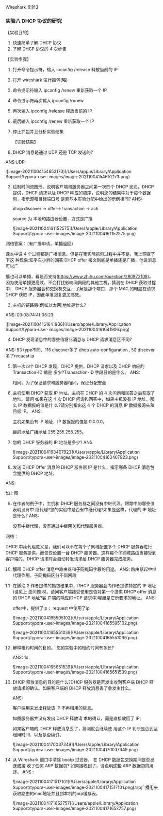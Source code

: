 Wireshark 实验3

### 实验八 DHCP 协议的研究

【实验目的】

1. 快速简单了解 DHCP 协议
2. 了解 DHCP 协议的 4 次步骤

【实验步骤】

1. 打开命令提示符，输入 ipconfig /release 释放当前的 IP

2. 打开 wireshark 进行抓包(略)

3. 命令提示符输入 ipconfig /renew 重新获取一个 IP

4. 命令提示符再次输入 ipconfig /renew

5. 再次输入 ipconfig /release 释放当前的 IP

6. 最后输入 ipconfig /renew 重新获取一个 IP

7. 停止抓包并且分析实验结果 

   【实验结果】

1. DHCP 消息是通过 UDP 还是 TCP 发送的? 

ANS:UDP

![image-20211004154652173](/Users/apple/Library/Application Support/typora-user-images/image-20211004154652173.png)

2. 绘制时间流图形。说明客户端和服务器之间第一次四个 DHCP 发现，DHCP 提供，DHCP 请求以及 DHCP 响应的顺序，说明您的结果中对于每个数据包，指示源和目标端口号 是否与本实验分配中给出的示例相同?
   ANS: 

   dhcp discover -> offer-> transaction -> ack

   source 为 本地和路由器设置，方式是广播

   ![image-20211004161152575](/Users/apple/Library/Application Support/typora-user-images/image-20211004161152575.png)

   

网络答案：（有广播申请，单播返回）

课本中说 4 个过程都是广播消息，但是在我实际抓包过程中并不是，我上网查了下这 种现象:知乎车小胖的回答:DHCP offer 报文到底是单播还是广播，他说消息可以广

播也可以单播，看是否支持(https://www.zhihu.com/question/280872108)。 因为使用单播更高效，不会打扰影响同网段的其他主机，猜测在 DHCP 获取过程中， DHCP 服务器会和交换机交互，了解是那个端口，那个 MAC 的电脑在请求 DHCP 获取 IP，因此单播回复更加高效。

3. 主机的链路层(例如以太网)地址是什么?

ANS: 00:08:74:4f:36:23

![image-20211004161641906](/Users/apple/Library/Application Support/typora-user-images/image-20211004161641906.png)

4. DHCP 发现消息中的哪些值将此消息与 DHCP 请求消息区不同?

ANS: 53 type不同，116 discover多了 dhcp auto-configuration , 50 discover多了request ip

5. 第一次四个 DHCP 发现，DHCP 提供，DHCP 请求以及 DHCP 响应的 Transaction-ID 值是 多少?Transaction-ID 字段目的是什么。
    ANS: 

   相同，为了保证请求和服务器相同，保证分配安全

6. 主机使用 DHCP 获取 IP 地址。主机在 DHCP 的 4 次问询和回答之后获取了地址。请问 如果在这 4 次 DHCP 问询和回答中，如果主机没有 IP 地址，那么 IP 数据报的值是什 么?请分别指出这 4 个 DHCP 的消息 IP 数据报源头和目标 IP。
    ANS: 

   主机如果没有 IP 地址，IP 数据报的值是 0.0.0.0，

   目的地址广播地址 255.255.255.255。

7. 您的 DHCP 服务器的 IP 地址是多少?
    ANS: 

   ![image-20211004163407923](/Users/apple/Library/Application Support/typora-user-images/image-20211004163407923.png)

8. 发送 DHCP Offer 消息的 DHCP 服务器 IP 是什么，指示哪条 DHCP 消息包含提供的 DHCP 地址。

ANS: 

如上图

9. 在作者的例子中，主机和 DHCP 服务器之间没有中继代理。跟踪中的哪些值表明没有中 继代理?您的实验中是否有中继代理?如果是这样，代理的 IP 地址是什么?
    ANS: 

   没有中继代理，没有通过中继网关和代理服务器。

网络：

DHCP 中续代理意义是，我们可以不在每个子网域配置多个 DHCP 服务器进行 DHCP 服务提供，而仅仅设置一台 DHCP 服务器，这样每个子网域路由当接受到客户端的。DHCP 请求时会自动转发请求给 DHCP 服务器完成服务。 

10. 解释 DHCP offer 消息中路由器和子网掩码字段的用途。
     ANS: 路由器起中继代理作用，子网掩码区分不同网段

11. 在脚注 2 作者提供的抓包结果中，DHCP 服务器会向作者提供特定的 IP 地址(请见上 面问题 8)。请问客户端接受使用是否对第一个提供 DHCP offer 消息的 DHCP 地址?客 户端的响应(DHCP 请求中)哪里是它所要求的地址。
     ANS:

    offer中，提供了ip； request 中使用了ip

    ![image-20211004165505102](/Users/apple/Library/Application Support/typora-user-images/image-20211004165505102.png)

    ![image-20211004165551036](/Users/apple/Library/Application Support/typora-user-images/image-20211004165551036.png)

12. 解释租约时间的目的。 您的实验中的租约时间有多长? 

    ANS: 1d

    ![image-20211004165651539](/Users/apple/Library/Application Support/typora-user-images/image-20211004165651539.png)

13. DHCP 释放消息的目的是什么?DHCP 服务器是否发出收到客户端 DHCP 释 放请求的确认。如果客户端的 DHCP 释放消息丢了会发生什么。 

    ANS:

    客户端用来发出释放该 IP 不再租用的信息。

    如图服务器并没有发出 DHCP 释放请 求的确认，而是直接收回了 IP;

    如果客户端的 DHCP 释放消息丢了，猜测就会继续使 用这个 IP 判断是否到达租用时间，以及是否续订。

    ![image-20211004170037349](/Users/apple/Library/Application Support/typora-user-images/image-20211004170037349.png)

14. 从 Wireshark 窗口中清除 bootp 过滤器。 在 DHCP 数据包交换期间是否发送或接 收了任何 ARP 数据包? 如果接收到了，请说明这些 ARP 数据包的用途。
     ANS : 

    ![image-20211004171517101](/Users/apple/Library/Application Support/typora-user-images/image-20211004171517101.png)arp广播用来获取路由的mac地址并且到本机的arp缓存表。

    ![image-20211004171652757](/Users/apple/Library/Application Support/typora-user-images/image-20211004171652757.png)

